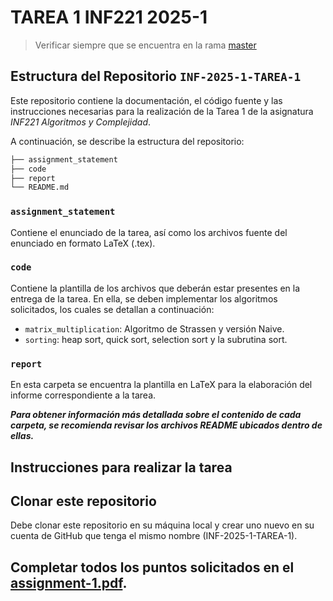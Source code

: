 # TAREA 1 INF221 2025-1

> Verificar siempre que se encuentra en la rama [master](https://github.com/pabloealvarez/INF221-2025-1-TAREA-1/tree/master)

## Estructura del Repositorio `INF-2025-1-TAREA-1`  

Este repositorio contiene la documentación, el código fuente y las instrucciones necesarias para la realización de la Tarea 1 de la asignatura *INF221 Algoritmos y Complejidad*.  

A continuación, se describe la estructura del repositorio:  

```bash
├── assignment_statement
├── code
├── report
└── README.md
```

### `assignment_statement`
Contiene el enunciado de la tarea, así como los archivos fuente del enunciado en formato LaTeX (.tex).

### `code`
Contiene la plantilla de los archivos que deberán estar presentes en la entrega de la tarea. En ella, se deben implementar los algoritmos solicitados, los cuales se detallan a continuación:
- `matrix_multiplication`: Algoritmo de Strassen y versión Naive.
- `sorting`: heap sort, quick sort, selection sort y la subrutina sort.

### `report`
En esta carpeta se encuentra la plantilla en LaTeX para la elaboración del informe correspondiente a la tarea.

***Para obtener información más detallada sobre el contenido de cada carpeta, se recomienda revisar los archivos README ubicados dentro de ellas.***

## Instrucciones para realizar la tarea

## Clonar este repositorio 

Debe clonar este repositorio en su máquina local y crear uno nuevo en su cuenta de GitHub que tenga el mismo nombre (INF-2025-1-TAREA-1). 

## Completar todos los puntos solicitados en el [assignment-1.pdf](https://github.com/pabloealvarez/INF221-2025-1-TAREA-1/blob/master/assignment_statement/assignment-1.pdf).